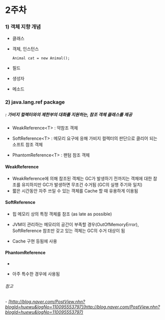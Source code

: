 # 2주차

### 1\) 객체 지향 개념

* 클래스
* 객체, 인스턴스

  ```
  Animal cat = new Animal();
  ```

* 필드

* 생성자

* 메소드

### 2\) java.lang.ref package

##### : 가비지 컬렉터와의 제한부의 대화를 지원하는, 참조 객체 클래스를 제공

* WeakReference&lt;T&gt; : 약참조 객체

* SoftReference&lt;T&gt; : 메모리 요구에 응해 가비지 컬렉터의 판단으로 클리어 되는 소프트 참조 객체

* PhantomReference&lt;T&gt; : 팬텀 참조 객체

#### WeakReference

* WeakReference에 의해 참조된 객체는 GC가 발생하기 전까지는 객체에 대한 참조를 유지하지만 GC가 발생하면 무조건 수거됨 \(GC의 실행 주기와 일치\)
* 짧은 시간동안 자주 쓰일 수 있는 객체를 Cache 할 때 유용하게 이용됨

#### SoftReference

* 힙 메모리 상의 특정 객체를 참조 \(as late as possible\)

* JVM이 관리하는 메모리의 공간이 부족할 경우\(OutOfMemoryError\), SoftReference 참조만 갖고 있는 객체는 GC의 수거 대상이 됨

* Cache 구현 등됨에 사용

#### PhantomReference

 - 

* 아주 특수한 경우에 사용됨

###### 참고

###### - [http://blog.naver.com/PostView.nhn?blogId=huewu&logNo=110095553797](http://blog.naver.com/PostView.nhn?blogId=huewu&logNo=110095553797)



